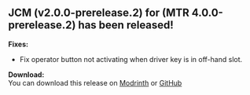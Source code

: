 ## JCM (v2.0.0-prerelease.2) for (MTR 4.0.0-prerelease.2) has been released!

**Fixes:**
- Fix operator button not activating when driver key is in off-hand slot.

**Download:**  
You can download this release on [Modrinth](https://modrinth.com/mod/jcm) or [GitHub](https://github.com/DistrictOfJoban/Joban-Client-Mod/releases)
